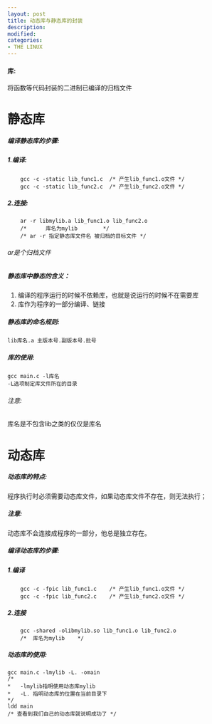 ```yaml
---
layout: post
title: 动态库与静态库的封装
description: 
modified: 
categories: 
- THE LINUX
---
```


#### 库: 
将函数等代码封装的二进制已编译的归档文件

静态库
======================
##### 编译静态库的步骤:

##### 1.编译:
		gcc -c -static lib_func1.c	/* 产生lib_func1.o文件 */
		gcc -c -static lib_func2.c	/* 产生lib_func2.o文件 */
        
##### 2.连接:
		ar -r libmylib.a lib_func1.o lib_func2.o
		/*		库名为mylib		*/
		/* ar -r 指定静态库文件名 被归档的目标文件 */

###### ar是个归档文件

##### 静态库中静态的含义：
1. 编译的程序运行的时候不依赖库，也就是说运行的时候不在需要库
2. 库作为程序的一部分编译、链接

##### 静态库的命名规则:
	lib库名.a 主版本号.副版本号.批号

##### 库的使用:
	gcc main.c -l库名
	-L选项制定库文件所在的目录

###### 注意:
库名是不包含lib之类的仅仅是库名

动态库
=========================
##### 动态库的特点:
程序执行时必须需要动态库文件，如果动态库文件不存在，则无法执行；

##### 注意:
动态库不会连接成程序的一部分，他总是独立存在。

##### 编译动态库的步骤:
##### 1.编译

		gcc -c -fpic lib_func1.c	/* 产生lib_func1.o文件 */
		gcc -c -fpic lib_func2.c	/* 产生lib_func2.o文件 */
##### 2.连接

		gcc -shared -olibmylib.so lib_func1.o lib_func2.o
		/*	库名为mylib	*/

##### 动态库的使用:

	gcc main.c -lmylib -L. -omain
	/*
	*	-lmylib指明使用动态库mylib
	*	-L. 指明动态库的位置在当前目录下
	*/
	ldd main
	/* 查看到我们自己的动态库就说明成功了 */
    

